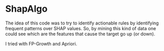 # ShapAlgo

The idea of this code was to try to identify actionable rules by identifying frequent patterns over SHAP values.
So, by mining this kind of data one could see which are the features that cause the target go up (or down).

I tried with FP-Growth and Apriori.
